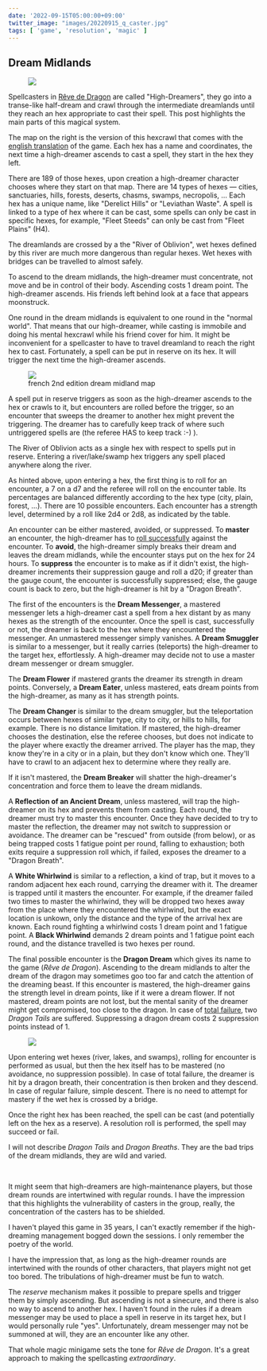 ```yaml
---
date: '2022-09-15T05:00:00+09:00'
twitter_image: "images/20220915_q_caster.jpg"
tags: [ 'game', 'resolution', 'magic' ]
---
```


## Dream Midlands

<figure class="right largestt" title="a fragment of the Dream Midlands, spellcasters have to crawl though it, half dreaming, to cast their spells">
<a href="docs/20220915_dreamlands.pdf"><img src="images/20220915_dreamlands.jpg" loading="lazy" /></a>
<figcaption>
</figcaption>
</figure>

Spellcasters in [Rêve de Dragon](20220902.html?t=Dragon_Dream) are called "High-Dreamers", they go into a transe-like half-dream and crawl through the intermediate dreamlands until they reach an hex appropriate to cast their spell. This post highlights the main parts of this magical system.

The map on the right is the version of this hexcrawl that comes with the [english translation](https://www.malcontentgames.com/) of the game. Each hex has a name and coordinates, the next time a high-dreamer ascends to cast a spell, they start in the hex they left.

There are 189 of those hexes, upon creation a high-dreamer character chooses where they start on that map. There are 14 types of hexes — cities, sanctuaries, hills, forests, deserts, chasms, swamps, necropolis, ... Each hex has a unique name, like "Derelict Hills" or "Leviathan Waste". A spell is linked to a type of hex where it can be cast, some spells can only be cast in specific hexes, for example, "Fleet Steeds" can only be cast from "Fleet Plains" (H4).

The dreamlands are crossed by a the "River of Oblivion", wet hexes defined by this river are much more dangerous than regular hexes. Wet hexes with bridges can be travelled to almost safely.

To ascend to the dream midlands, the high-dreamer must concentrate, not move and be in control of their body. Ascending costs 1 dream point. The high-dreamer ascends. His friends left behind look at a face that appears moonstruck.

One round in the dream midlands is equivalent to one round in the "normal world". That means that our high-dreamer, while casting is immobile and doing his mental hexcrawl while his friend cover for him. It might be inconvenient for a spellcaster to have to travel dreamland to reach the right hex to cast. Fortunately, a spell can be put in reserve on its hex. It will trigger the next time the high-dreamer ascends.

<figure class="left largestt spaced">
<img src="images/20220915_colorland.jpg" loading="lazy" />
<figcaption>
french 2nd edition dream midland map
</figcaption>
</figure>

A spell put in reserve triggers as soon as the high-dreamer ascends to the hex or crawls to it, but encounters are rolled before the trigger, so an encounter that sweeps the dreamer to another hex might prevent the triggering. The dreamer has to carefully keep track of where such untriggered spells are (the referee HAS to keep track :-) ).

The River of Oblivion acts as a single hex with respect to spells put in reserve. Entering a river/lake/swamp hex triggers any spell placed anywhere along the river.

As hinted above, upon entering a hex, the first thing is to roll for an encounter, a 7 on a d7 and the referee will roll on the encounter table. Its percentages are balanced differently according to the hex type (city, plain, forest, ...). There are 10 possible encounters. Each encounter has a strength level, determined by a roll like 2d4 or 2d8, as indicated by the table.

An encounter can be either mastered, avoided, or suppressed. To **master** an encounter, the high-dreamer has to [roll successfully](20220907.html?t=Dragon_Dream_Resolution) against the encounter. To **avoid**, the high-dreamer simply breaks their dream and leaves the dream midlands, while the encounter stays put on the hex for 24 hours. To **suppress** the encounter is to make as if it didn't exist, the high-dreamer increments their suppression gauge and roll a d20; if greater than the gauge count, the encounter is successfully suppressed; else, the gauge count is back to zero, but the high-dreamer is hit by a "Dragon Breath".

The first of the encounters is the **Dream Messenger**, a mastered messenger lets a high-dreamer cast a spell from a hex distant by as many hexes as the strength of the encounter. Once the spell is cast, successfully or not, the dreamer is back to the hex where they encountered the messenger. An unmastered messenger simply vanishes. A **Dream Smuggler** is similar to a messenger, but it really carries (teleports) the high-dreamer to the target hex, effortlessly. A high-dreamer may decide not to use a master dream messenger or dream smuggler.

The **Dream Flower** if mastered grants the dreamer its strength in dream points. Conversely, a **Dream Eater**, unless mastered, eats dream points from the high-dreamer, as many as it has strength points.

The **Dream Changer** is similar to the dream smuggler, but the teleportation occurs between hexes of similar type, city to city, or hills to hills, for example. There is no distance limitation. If mastered, the high-dreamer chooses the destination, else the referee chooses, but does not indicate to the player where exactly the dreamer arrived. The player has the map, they know they're in a city or in a plain, but they don't know which one. They'll have to crawl to an adjacent hex to determine where they really are.

If it isn't mastered, the **Dream Breaker** will shatter the high-dreamer's concentration and force them to leave the dream midlands.

A **Reflection of an Ancient Dream**, unless mastered, will trap the high-dreamer on its hex and prevents them from casting. Each round, the dreamer must try to master this encounter. Once they have decided to try to master the reflection, the dreamer may not switch to suppression or avoidance. The dreamer can be "rescued" from outside (from below), or as being trapped costs 1 fatigue point per round, falling to exhaustion; both exits require a suppression roll which, if failed, exposes the dreamer to a "Dragon Breath".

A **White Whirlwind** is similar to a reflection, a kind of trap, but it moves to a random adjacent hex each round, carrying the dreamer with it. The dreamer is trapped until it masters the encounter. For example, if the dreamer failed two times to master the whirlwind, they will be dropped two hexes away from the place where they encountered the whirlwind, but the exact location is unkown, only the distance and the type of the arrival hex are known. Each round fighting a whirlwind costs 1 dream point and 1 fatigue point. A **Black Whirlwind** demands 2 dream points and 1 fatigue point each round, and the distance travelled is two hexes per round.

The final possible encounter is the **Dragon Dream** which gives its name to the game (_Rêve de Dragon_). Ascending to the dream midlands to alter the dream of the dragon may sometimes goo too far and catch the attention of the dreaming beast. If this encounter is mastered, the high-dreamer gains the strength level in dream points, like if it were a dream flower. If not mastered, dream points are not lost, but the mental sanity of the dreamer might get compromised, too close to the dragon. In case of [total failure](20220907.html?t=Dragon_Dream_Resolution), two _Dragon Tails_ are suffered. Suppressing a dragon dream costs 2 suppression points instead of 1.

<figure class="banner">
<img src="images/20220915_casting.jpg" loading="lazy" />
<figcaption>
</figcaption>
</figure>

Upon entering wet hexes (river, lakes, and swamps), rolling for encounter is performed as usual, but then the hex itself has to be mastered (no avoidance, no suppression possible). In case of total failure, the dreamer is hit by a dragon breath, their concentration is then broken and they descend. In case of regular failure, simple descent. There is no need to attempt for mastery if the wet hex is crossed by a bridge.

Once the right hex has been reached, the spell can be cast (and potentially left on the hex as a reserve). A resolution roll is performed, the spell may succeed or fail.

I will not describe _Dragon Tails_ and _Dragon Breaths_. They are the bad trips of the dream midlands, they are wild and varied.

&nbsp;

It might seem that high-dreamers are high-maintenance players, but those dream rounds are intertwined with regular rounds. I have the impression that this highlights the vulnerability of casters in the group, really, the concentration of the casters has to be shielded.

I haven't played this game in 35 years, I can't exactly remember if the high-dreaming management bogged down the sessions. I only remember the poetry of the world.

I have the impression that, as long as the high-dreamer rounds are intertwined with the rounds of other characters, that players might not get too bored. The tribulations of high-dreamer must be fun to watch.

The _reserve_ mechanism makes it possible to prepare spells and trigger them by simply ascending. But ascending is not a sinecure, and there is also no way to ascend to another hex. I haven't found in the rules if a dream messenger may be used to place a spell in reserve in its target hex, but I would personally rule "yes". Unfortunately, dream messenger may not be summoned at will, they are an encounter like any other.

That whole magic minigame sets the tone for _Rêve de Dragon_. It's a great approach to making the spellcasting _extraordinary_.


<!-- 20 7 -->

